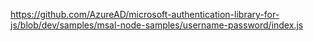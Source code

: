 https://github.com/AzureAD/microsoft-authentication-library-for-js/blob/dev/samples/msal-node-samples/username-password/index.js
